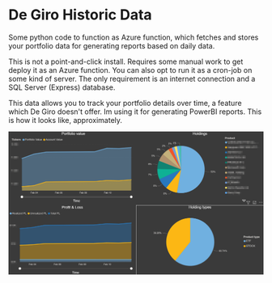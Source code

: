 # De Giro Historic Data
Some python code to function as Azure function, which fetches and stores your portfolio data for generating reports based on daily data. 

This is not a point-and-click install. Requires some manual work to get deploy it as an Azure function. You can also opt to run it as a cron-job on some kind of server. The only requirement is an internet connection and a SQL Server (Express) database. 

This data allows you to track your portfolio details over time, a feature which De Giro doesn't offer. Im using it for generating PowerBI reports. This is how it looks like, approximately. 

![PowerBI screenshot](https://github.com/0xffhh/DeGiroHistoricData/blob/main/images/powerbi.png?raw=true)